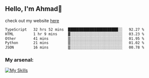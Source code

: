 
## Hello, I'm Ahmad👋

check out my website [here](https://ahmadalwi.com/)

<!--START_SECTION:waka-->

```txt
TypeScript   32 hrs 52 mins  ███████████████████████░░   92.27 %
HTML         1 hr 9 mins     ▓░░░░░░░░░░░░░░░░░░░░░░░░   03.23 %
Other        41 mins         ▒░░░░░░░░░░░░░░░░░░░░░░░░   01.95 %
Python       21 mins         ▒░░░░░░░░░░░░░░░░░░░░░░░░   01.02 %
JSON         16 mins         ▒░░░░░░░░░░░░░░░░░░░░░░░░   00.78 %
```

<!--END_SECTION:waka-->

### My arsenal:

[![My Skills](https://skillicons.dev/icons?i=js,ts,py,go,react,nextjs,svelte,nodejs,django,tailwind,html,css,sass,firebase,mongodb,postgres,mysql,redis,git,github,docker,vscode,figma,godot)](https://skillicons.dev)
